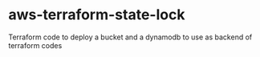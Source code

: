 # aws-terraform-state-lock
Terraform code to deploy a bucket and a dynamodb to use as backend of terraform codes
